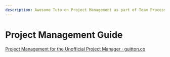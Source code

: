 ```yaml
---
description: Awesome Tuto on Project Management as part of Team Processes
---
```


# Project Management Guide

[Project Management for the Unofficial Project Manager · guitton.co](https://guitton.co/posts/project-management/)
